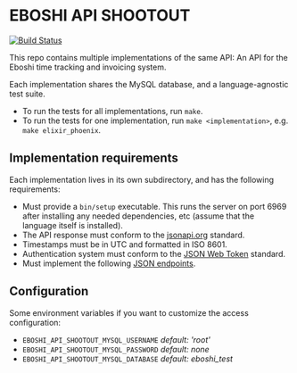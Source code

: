EBOSHI API SHOOTOUT
===================

[![Build Status](https://travis-ci.org/botandrose/eboshi_api_shootout.svg?branch=master)](http://travis-ci.org/botandrose/eboshi_api_shootout)

This repo contains multiple implementations of the same API: An API for the Eboshi time tracking and invoicing system.

Each implementation shares the MySQL database, and a language-agnostic test suite.

* To run the tests for all implementations, run `make`.
* To run the tests for one implementation, run `make <implementation>`, e.g. `make elixir_phoenix`.

Implementation requirements
---------------------------

Each implementation lives in its own subdirectory, and has the following requirements:

* Must provide a `bin/setup` executable. This runs the server on port 6969 after installing any needed dependencies, etc (assume that the language itself is installed).
* The API response must conform to the [jsonapi.org](http://jsonapi.org) standard.
* Timestamps must be in UTC and formatted in ISO 8601.
* Authentication system must conform to the [JSON Web Token](jwt.io) standard.
* Must implement the following [JSON endpoints](https://github.com/botandrose/eboshi_api_shootout/blob/master/test/api).

Configuration
-------------

Some environment variables if you want to customize the access configuration:

* `EBOSHI_API_SHOOTOUT_MYSQL_USERNAME` _default: 'root'_
* `EBOSHI_API_SHOOTOUT_MYSQL_PASSWORD` _default: none_
* `EBOSHI_API_SHOOTOUT_MYSQL_DATABASE` _default: eboshi_test_
